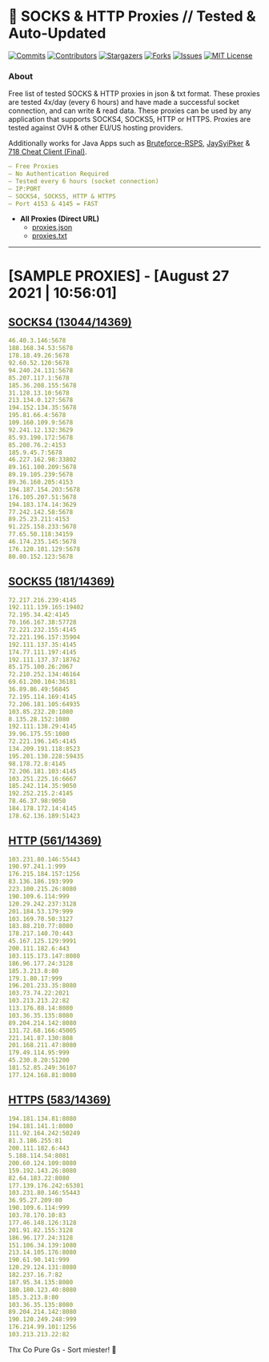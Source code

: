 <!-- MARKDOWN LINKS & IMAGES -->
<!-- https://www.markdownguide.org/basic-syntax/#reference-style-links -->
[contributors-shield]: https://img.shields.io/github/contributors/KaiBurton/free-proxies-autoupdated?style=for-the-badge
[contributors-url]: https://github.com/KaiBurton/free-proxies-autoupdated/graphs/contributors
[forks-shield]: https://img.shields.io/github/forks/KaiBurton/free-proxies-autoupdated?style=for-the-badge
[forks-url]: https://github.com/KaiBurton/free-proxies-autoupdated/network/members
[stars-shield]: https://img.shields.io/github/stars/KaiBurton/free-proxies-autoupdated?style=for-the-badge
[stars-url]: https://github.com/KaiBurton/free-proxies-autoupdated/stargazers
[issues-shield]: https://img.shields.io/github/issues/KaiBurton/free-proxies-autoupdated?style=for-the-badge
[issues-url]: https://github.com/KaiBurton/free-proxies-autoupdated/issues
[license-shield]: https://img.shields.io/github/license/KaiBurton/free-proxies-autoupdated?style=for-the-badge
[license-url]: https://github.com/KaiBurton/free-proxies-autoupdated/blob/main/LICENSE
[commit-shield]: https://img.shields.io/github/last-commit/KaiBurton/free-proxies-autoupdated?style=for-the-badge
[commit-url]: https://github.com/KaiBurton/free-proxies-autoupdated/commits/main

# 🎁 SOCKS & HTTP Proxies // Tested & Auto-Updated

[![Commits][commit-shield]][commit-url]
[![Contributors][contributors-shield]][contributors-url]
[![Stargazers][stars-shield]][stars-url]
[![Forks][forks-shield]][forks-url]
[![Issues][issues-shield]][issues-url]
[![MIT License][license-shield]][license-url]

### About
Free list of tested SOCKS & HTTP proxies in json & txt format. These proxies are tested 4x/day (every 6 hours) and have made a successful socket connection, and can write & read data. These proxies can be used by any application that supports SOCKS4, SOCKS5, HTTP or HTTPS. Proxies are tested against OVH & other EU/US hosting providers.

Additionally works for Java Apps such as [Bruteforce-RSPS](https://github.com/KaiBurton/Bruteforce-RSPS), [JaySyiPker](https://github.com/JayArrowz/JaySyiPker) & [718 Cheat Client (Final)](https://github.com/KaiBurton/718-Cheat-Client-Final). 

```yaml
— Free Proxies
— No Authentication Required
— Tested every 6 hours (socket connection)
— IP:PORT
— SOCKS4, SOCKS5, HTTP & HTTPS
— Port 4153 & 4145 = FAST
```

- **All Proxies (Direct URL)**
  - [proxies.json](https://raw.githubusercontent.com/KaiBurton/free-proxies-autoupdated/main/proxies.json)
  - [proxies.txt](https://raw.githubusercontent.com/KaiBurton/free-proxies-autoupdated/main/proxies.txt)

---

# [SAMPLE PROXIES] - [August 27 2021 | 10:56:01]

## [SOCKS4 (13044/14369)](https://raw.githubusercontent.com/KaiBurton/free-proxies-autoupdated/main/proxies-socks4.txt)
```yaml
46.40.3.146:5678
188.168.34.53:5678
178.18.49.26:5678
92.60.52.120:5678
94.240.24.131:5678
85.207.117.1:5678
185.36.208.155:5678
31.128.13.10:5678
213.134.0.127:5678
194.152.134.35:5678
195.81.66.4:5678
109.160.109.9:5678
92.241.12.132:3629
85.93.190.172:5678
85.208.76.2:4153
185.9.45.7:5678
46.227.162.98:33802
89.161.100.209:5678
89.19.105.239:5678
89.36.160.205:4153
194.187.154.203:5678
176.105.207.51:5678
194.183.174.14:3629
77.242.142.58:5678
89.25.23.211:4153
91.225.158.233:5678
77.65.50.118:34159
46.174.235.145:5678
176.120.101.129:5678
80.80.152.123:5678
```

## [SOCKS5 (181/14369)](https://raw.githubusercontent.com/KaiBurton/free-proxies-autoupdated/main/proxies-socks5.txt)
```yaml
72.217.216.239:4145
192.111.139.165:19402
72.195.34.42:4145
70.166.167.38:57728
72.221.232.155:4145
72.221.196.157:35904
192.111.137.35:4145
174.77.111.197:4145
192.111.137.37:18762
85.175.100.26:2067
72.210.252.134:46164
69.61.200.104:36181
36.89.86.49:56845
72.195.114.169:4145
72.206.181.105:64935
103.85.232.20:1080
8.135.28.152:1080
192.111.138.29:4145
39.96.175.55:1080
72.221.196.145:4145
134.209.191.118:8523
195.201.130.228:59435
98.178.72.8:4145
72.206.181.103:4145
103.251.225.16:6667
185.242.114.35:9050
192.252.215.2:4145
78.46.37.98:9050
184.178.172.14:4145
178.62.136.189:51423
```

## [HTTP (561/14369)](https://raw.githubusercontent.com/KaiBurton/free-proxies-autoupdated/main/proxies-http.txt)
```yaml
103.231.80.146:55443
190.97.241.1:999
176.215.184.157:1256
83.136.186.193:999
223.100.215.26:8080
190.109.6.114:999
120.29.242.237:3128
201.184.53.179:999
103.169.70.50:3127
183.88.210.77:8080
178.217.140.70:443
45.167.125.129:9991
200.111.182.6:443
103.115.173.147:8080
186.96.177.24:3128
185.3.213.8:80
179.1.80.17:999
196.201.233.35:8080
103.73.74.22:2021
103.213.213.22:82
113.176.88.14:8080
103.36.35.135:8080
89.204.214.142:8080
131.72.68.166:45005
221.141.87.130:808
201.168.211.47:8080
179.49.114.95:999
45.230.8.20:51200
181.52.85.249:36107
177.124.168.81:8080
```

## [HTTPS (583/14369)](https://raw.githubusercontent.com/KaiBurton/free-proxies-autoupdated/main/proxies-https.txt)
```yaml
194.181.134.81:8080
194.181.141.1:8080
111.92.164.242:50249
81.3.186.255:81
200.111.182.6:443
5.188.114.54:8081
200.60.124.109:8080
159.192.143.26:8080
82.64.183.22:8080
177.139.176.242:65301
103.231.80.146:55443
36.95.27.209:80
190.109.6.114:999
103.78.170.10:83
177.46.148.126:3128
201.91.82.155:3128
186.96.177.24:3128
151.106.34.139:1080
213.14.105.176:8080
190.61.90.141:999
120.29.124.131:8080
182.237.16.7:82
187.95.34.135:8080
180.180.123.40:8080
185.3.213.8:80
103.36.35.135:8080
89.204.214.142:8080
190.120.249.248:999
176.214.99.101:1256
103.213.213.22:82
```



Thx Co Pure Gs - Sort miester! 💟